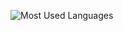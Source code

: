 ![Most Used Languages](https://github-readme-stats.vercel.app/api/top-langs/?username=jelinskyy&layout=compact&theme=transparent&langs_count=8)